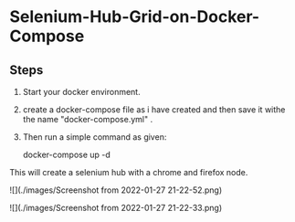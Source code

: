 # Selenium-Hub-Grid-on-Docker-Compose

## Steps

1. Start your docker environment.

2. create a docker-compose file as i have created and then save it withe the name "docker-compose.yml" .

3. Then run a simple command as given:

   docker-compose up -d 

  This will create a selenium hub with a chrome and firefox node.

![](./images/Screenshot from 2022-01-27 21-22-52.png)

![](./images/Screenshot from 2022-01-27 21-22-33.png)







